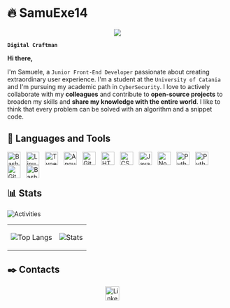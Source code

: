 <style>
  table, th, td{
    border:none;
    border: 0px;
  }

  table{
    border-collapse: collapse;
    border: 0px;
  }
</style>

# 🔥 SamuExe14

<p align="center">
<a href="https://github.com/SamuExe14">
<img src="https://readme-typing-svg.demolab.com?font=JetBrainsMono+Regular+Bold&duration=2500&pause=500&color=920CF7&random=false&width=435&lines=Front-End+Developer;Leonardi+Samuele+"/>
</a>
</p>

**`Digital Craftman`**

**Hi there,**

I'm Samuele, a `Junior Front-End Developer` passionate about creating extraordinary user experience. I'm a student at the `University of Catania` and I'm pursuing my academic path in `CyberSecurity`. I love to actively collaborate with my **colleagues** and contribute to **open-source projects** to broaden my skills and **share my knowledge with the entire world**. I like to think that every problem can be solved with an algorithm and a snippet code.

## ​🧰​ Languages and Tools

<img align="left" alt="Bash" width="30px" style="padding-right:10px;" src="https://cdn.jsdelivr.net/gh/devicons/devicon@v2.15.1/icons/vscode/vscode-original.svg" />
<img align="left" alt="Linux" width="30px" style="padding-right:10px;" src="https://cdn.jsdelivr.net/gh/devicons/devicon/icons/linux/linux-original.svg" />
<img align="left" alt="TypeScript" width="30px" style="padding-right:10px;" src="https://cdn.jsdelivr.net/gh/devicons/devicon/icons/typescript/typescript-plain.svg" />
<img align="left" alt="Angular" width="30px" style="padding-right:10px;" src="https://cdn.jsdelivr.net/gh/devicons/devicon/icons/angularjs/angularjs-plain.svg" />
<img align="left" alt="Git" width="30px" style="padding-right:10px;" src="https://cdn.jsdelivr.net/gh/devicons/devicon/icons/git/git-original.svg" />
<img align="left" alt="HTML" width="30px" style="padding-right:10px;" src="https://cdn.jsdelivr.net/gh/devicons/devicon/icons/html5/html5-plain.svg" />
<img align="left" alt="CSS" width="30px" style="padding-right:10px;" src="https://cdn.jsdelivr.net/gh/devicons/devicon/icons/css3/css3-plain.svg" />
<img align="left" alt="JavaScript" width="30px" style="padding-right:10px;" src="https://cdn.jsdelivr.net/gh/devicons/devicon/icons/javascript/javascript-plain.svg" />
<img align="left" alt="NodeJS" width="30px" style="padding-right:10px;" src="https://cdn.jsdelivr.net/gh/devicons/devicon/icons/nodejs/nodejs-original.svg" />
<img align="left" alt="Python" width="30px" style="padding-right:10px;" src="https://cdn.jsdelivr.net/gh/devicons/devicon/icons/python/python-plain.svg" />
<img align="left" alt="Python" width="30px" style="padding-right:10px;" src="https://cdn.jsdelivr.net/gh/devicons/devicon@v2.15.1/icons/c/c-original.svg" />
<img align="left" alt="GitHub" width="30px" style="padding-right:10px;" src="https://cdn.jsdelivr.net/gh/devicons/devicon/icons/github/github-original.svg" />
<img align="left" alt="Bash" width="30px" style="padding-right:10px;" src="https://cdn.jsdelivr.net/gh/devicons/devicon/icons/bash/bash-original.svg" />

<br />
<br />
<br />

## 📊​ Stats

<table>
<tr>
<td style="border: none;">

![Top Langs](https://github-readme-stats.vercel.app/api/top-langs/?username=SamuExe14&theme=tokyonight&layout=donut&show_icons=true)
</td>
<td style="border: none;">

![Stats](http://github-profile-summary-cards.vercel.app/api/cards/stats?username=SamuExe14&theme=tokyonight)
</td>
</tr>

<tr>

![Activities](https://github-profile-summary-cards.vercel.app/api/cards/profile-details?username=SamuExe14&theme=tokyonight)
</tr>
</table>


## ✒️​ Contacts​

<p align="center" >
  <a href="https://www.linkedin.com/in/samuele-domenico-leonardi-52a557242/"><img width="32px" alt="LinkedIn" title="LinkedIn" src="https://i.imgur.com/yRpa1dQ.png"/></a>
  &#8287;&#8287;&#8287;&#8287;&#8287;

</p>
